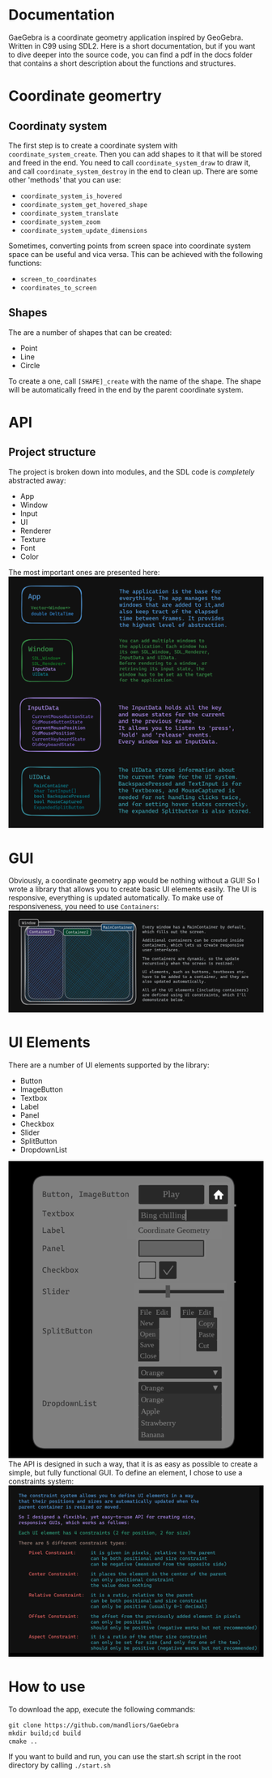 # Documentation
GaeGebra is a coordinate geometry application inspired by GeoGebra. Written in C99 using SDL2.
Here is a short documentation, but if you want to dive deeper into the source code, you can find a pdf in the docs folder that contains a short description about the functions and structures.
# Coordinate geomertry
## Coordinaty system
The first step is to create a coordinate system with `coordinate_system_create`.
Then you can add shapes to it that will be stored and freed in the end.
You need to call `coordinate_system_draw` to draw it, and call `coordinate_system_destroy` in the end to clean up.
There are some other 'methods' that you can use:
- `coordinate_system_is_hovered`
- `coordinate_system_get_hovered_shape`
- `coordinate_system_translate`
- `coordinate_system_zoom`
- `coordinate_system_update_dimensions`

Sometimes, converting points from screen space into coordinate system space can be useful and vica versa.
This can be achieved with the following functions:
- `screen_to_coordinates`
- `coordinates_to_screen`
## Shapes
The are a number of shapes that can be created:
- Point
- Line
- Circle

To create a one, call `[SHAPE]_create` with the name of the shape.
The shape will be automatically freed in the end by the parent coordinate system.
# API
## Project structure
The project is broken down into modules, and the SDL code is *completely* abstracted away:
- App
- Window
- Input
- UI
- Renderer
- Texture
- Font
- Color

The most important ones are presented here:
![Project structure](/docs/project_structure.png)
# GUI
Obviously, a coordinate geometry app would be nothing without a GUI! So I wrote a library that allows you to create basic UI elements easily.
The UI is responsive, everything is updated automatically. To make use of responsiveness, you need to use `Containers`:
![Containers](/docs/containers.png)
# UI Elements
There are a number of UI elements supported by the library:
- Button
- ImageButton
- Textbox
- Label
- Panel
- Checkbox
- Slider
- SplitButton
- DropdownList

![UI Elements](/docs/ui_elements.png)
The API is designed in such a way, that it is as easy as possible to create a simple, but fully functional GUI.
To define an element, I chose to use a constraints system:
![Constraints System](/docs/constraints_system.png)
# How to use
To download the app, execute the following commands:
```
git clone https://github.com/mandliors/GaeGebra
mkdir build;cd build
cmake ..
```
If you want to build and run, you can use the start.sh script in the root directory by calling `./start.sh`
